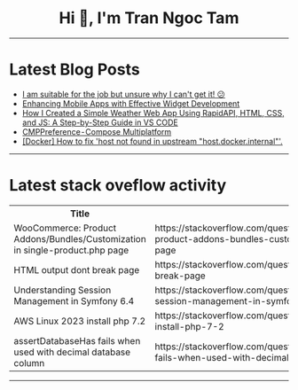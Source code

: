 <h1 align="center">Hi 👋, I'm Tran Ngoc Tam</h1>

---

# Latest Blog Posts 
<!-- BLOG-POST-LIST:START -->
- [I am suitable for the job but unsure why I can&#39;t get it! 😕](https://dev.to/github20k/i-am-suitable-for-the-job-but-unsure-why-i-cant-get-it-5eg4)
- [Enhancing Mobile Apps with Effective Widget Development](https://dev.to/cygnismedia/enhancing-mobile-apps-with-effective-widget-development-128o)
- [How I Created a Simple Weather Web App Using RapidAPI, HTML, CSS, and JS: A Step-by-Step Guide in VS CODE](https://dev.to/shauryaafk/how-i-created-a-simple-weather-web-app-using-rapidapi-html-css-and-js-a-step-by-step-guide-in-vs-code-2bk)
- [CMPPreference - Compose Multiplatform](https://dev.to/mobileinnovation/cmppreference-compose-multiplatform-1jbf)
- [[Docker] How to fix &#39;host not found in upstream &quot;host.docker.internal&quot;&#39;.](https://dev.to/fmtweisszwerg/docker-how-to-fix-host-not-found-in-upstream-hostdockerinternal-37od)
<!-- BLOG-POST-LIST:END -->

---

# Latest stack oveflow activity
<table>
  <tr><th>Title</th><th>Link</th></tr>
  <!-- STACKOVERFLOW:START --><tr><td>WooCommerce: Product Addons/Bundles/Customization in single-product.php page</td><td>https://stackoverflow.com/questions/78505947/woocommerce-product-addons-bundles-customization-in-single-product-php-page</td></tr><tr><td>HTML output dont break page</td><td>https://stackoverflow.com/questions/78505784/html-output-dont-break-page</td></tr><tr><td>Understanding Session Management in Symfony 6.4</td><td>https://stackoverflow.com/questions/78505619/understanding-session-management-in-symfony-6-4</td></tr><tr><td>AWS Linux 2023 install php 7.2</td><td>https://stackoverflow.com/questions/78505527/aws-linux-2023-install-php-7-2</td></tr><tr><td>assertDatabaseHas fails when used with decimal database column</td><td>https://stackoverflow.com/questions/78505504/assertdatabasehas-fails-when-used-with-decimal-database-column</td></tr><!-- STACKOVERFLOW:END -->
</table>

---


